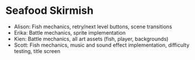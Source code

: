 # Seafood Skirmish

- Alison: Fish mechanics, retry/next level buttons, scene transitions
- Erika: Battle mechanics, sprite implementation
- Kien: Battle mechanics, all art assets (fish, player, backgrounds)
- Scott: Fish mechanics, music and sound effect implementation, difficulty testing, title screen
 
